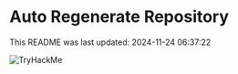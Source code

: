 # Auto Regenerate Repository

This README was last updated: 2024-11-24 06:37:22

 ![TryHackMe](https://tryhackme.com/badge/533634)